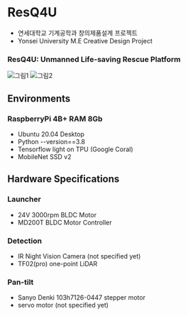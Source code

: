 # ResQ4U
- 연세대학교 기계공학과 창의제품설계 프로젝트
- Yonsei University M.E Creative Design Project
### ResQ4U: Unmanned Life-saving Rescue Platform
![그림1](https://user-images.githubusercontent.com/94898107/230811493-e028118d-2728-4652-8ec0-f626edd087b4.png)
![그림2](https://user-images.githubusercontent.com/94898107/231674620-2ef196f8-fb4f-4b5c-8249-f2efc937a341.png)

## Environments
### RaspberryPi 4B+ RAM 8Gb
- Ubuntu 20.04 Desktop
- Python --version==3.8
- Tensorflow light on TPU (Google Coral)
- MobileNet SSD v2

## Hardware Specifications
### Launcher
- 24V 3000rpm BLDC Motor
- MD200T BLDC Motor Controller
### Detection
- IR Night Vision Camera (not specified yet)
- TF02(pro) one-point LiDAR
### Pan-tilt
- Sanyo Denki 103h7126-0447 stepper motor 
- servo motor (not specified yet)
